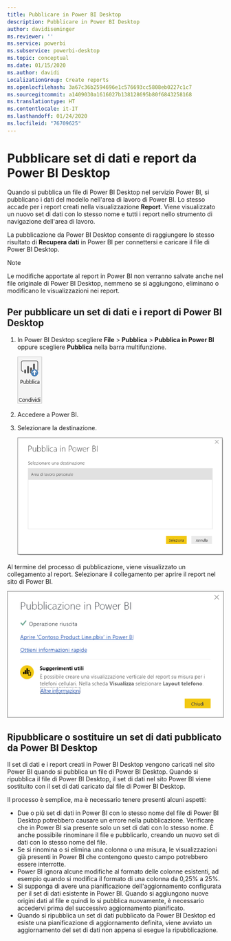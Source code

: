 ```yaml
---
title: Pubblicare in Power BI Desktop
description: Pubblicare in Power BI Desktop
author: davidiseminger
ms.reviewer: ''
ms.service: powerbi
ms.subservice: powerbi-desktop
ms.topic: conceptual
ms.date: 01/15/2020
ms.author: davidi
LocalizationGroup: Create reports
ms.openlocfilehash: 3a67c36b2594696e1c576693cc5808eb0227c1c7
ms.sourcegitcommit: a1409030a1616027b138128695b80f6843258168
ms.translationtype: HT
ms.contentlocale: it-IT
ms.lasthandoff: 01/24/2020
ms.locfileid: "76709625"
---
```

# <a name="publish-datasets-and-reports-from-power-bi-desktop"></a>Pubblicare set di dati e report da Power BI Desktop
Quando si pubblica un file di Power BI Desktop nel servizio Power BI, si pubblicano i dati del modello nell'area di lavoro di Power BI. Lo stesso accade per i report creati nella visualizzazione **Report**. Viene visualizzato un nuovo set di dati con lo stesso nome e tutti i report nello strumento di navigazione dell'area di lavoro.

La pubblicazione da Power BI Desktop consente di raggiungere lo stesso risultato di **Recupera dati** in Power BI per connettersi e caricare il file di Power BI Desktop.

> [!NOTE]
> Le modifiche apportate al report in Power BI non verranno salvate anche nel file originale di Power BI Desktop, nemmeno se si aggiungono, eliminano o modificano le visualizzazioni nei report.
> 
> 

## <a name="to-publish-a-power-bi-desktop-dataset-and-reports"></a>Per pubblicare un set di dati e i report di Power BI Desktop
1. In Power BI Desktop scegliere **File** \> **Pubblica** \> **Pubblica in Power BI** oppure scegliere **Pubblica** nella barra multifunzione.  

   ![Pulsante Publish](media/desktop-upload-desktop-files/pbid_publish_publishbutton.png)

2. Accedere a Power BI.
3. Selezionare la destinazione.

   ![Selezionare la destinazione di pubblicazione](media/desktop-upload-desktop-files/pbid_publish_select_destination.png)

Al termine del processo di pubblicazione, viene visualizzato un collegamento al report. Selezionare il collegamento per aprire il report nel sito di Power BI.

![Finestra di dialogo Operazione riuscita per la pubblicazione](media/desktop-upload-desktop-files/pbid_publish_success.png)

## <a name="republish-or-replace-a-dataset-published-from-power-bi-desktop"></a>Ripubblicare o sostituire un set di dati pubblicato da Power BI Desktop
Il set di dati e i report creati in Power BI Desktop vengono caricati nel sito Power BI quando si pubblica un file di Power BI Desktop. Quando si ripubblica il file di Power BI Desktop, il set di dati nel sito Power BI viene sostituito con il set di dati caricato dal file di Power BI Desktop.

Il processo è semplice, ma è necessario tenere presenti alcuni aspetti:

* Due o più set di dati in Power BI con lo stesso nome del file di Power BI Desktop potrebbero causare un errore nella pubblicazione. Verificare che in Power BI sia presente solo un set di dati con lo stesso nome. È anche possibile rinominare il file e pubblicarlo, creando un nuovo set di dati con lo stesso nome del file.
* Se si rinomina o si elimina una colonna o una misura, le visualizzazioni già presenti in Power BI che contengono questo campo potrebbero essere interrotte. 
* Power BI ignora alcune modifiche al formato delle colonne esistenti, ad esempio quando si modifica il formato di una colonna da 0,25% a 25%.
* Si supponga di avere una pianificazione dell'aggiornamento configurata per il set di dati esistente in Power BI. Quando si aggiungono nuove origini dati al file e quindi lo si pubblica nuovamente, è necessario accedervi prima del successivo aggiornamento pianificato.
* Quando si ripubblica un set di dati pubblicato da Power BI Desktop ed esiste una pianificazione di aggiornamento definita, viene avviato un aggiornamento del set di dati non appena si esegue la ripubblicazione. 

